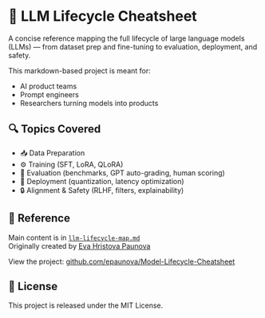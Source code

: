 # 📘 LLM Lifecycle Cheatsheet

A concise reference mapping the full lifecycle of large language models (LLMs) — from dataset prep and fine-tuning to evaluation, deployment, and safety.

This markdown-based project is meant for:
- AI product teams
- Prompt engineers
- Researchers turning models into products

## 🔍 Topics Covered

- 📥 Data Preparation  
- ⚙️ Training (SFT, LoRA, QLoRA)  
- 🧪 Evaluation (benchmarks, GPT auto-grading, human scoring)  
- 🚀 Deployment (quantization, latency optimization)  
- 🔒 Alignment & Safety (RLHF, filters, explainability)

## 📎 Reference

Main content is in [`llm-lifecycle-map.md`](llm-lifecycle-map.md)  
Originally created by [Eva Hristova Paunova](https://www.linkedin.com/in/eva-hristova-paunova-a194b3210/)


View the project: [github.com/epaunova/Model-Lifecycle-Cheatsheet](https://github.com/epaunova/Model-Lifecycle-Cheatsheet)

## 📄 License

This project is released under the MIT License.
